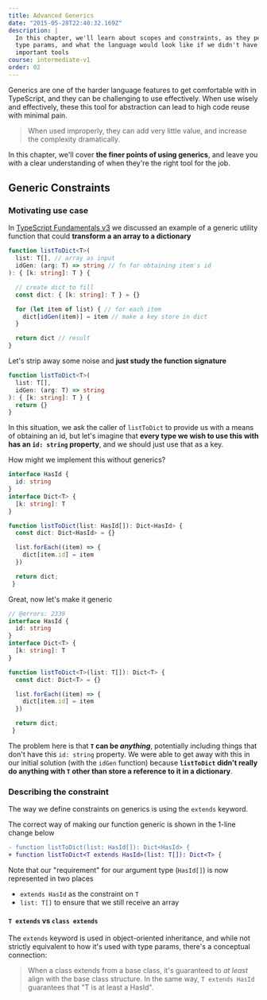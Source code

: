 ```yaml
---
title: Advanced Generics
date: "2015-05-28T22:40:32.169Z"
description: |
  In this chapter, we'll learn about scopes and constraints, as they pertain to
  type params, and what the language would look like if we didn't have these
  important tools
course: intermediate-v1
order: 02
---
```


Generics are one of the harder language features to get comfortable with in TypeScript, 
and they can be challenging to use effectively. When use wisely and effectively,
these this tool for abstraction can lead to high code reuse with minimal pain. 
> When used improperly, they can add very little value, and increase the complexity dramatically. 

In this chapter, we'll cover **the finer points of using generics**, and leave you with
a clear understanding of when they're the right tool for the job.

## Generic Constraints

### Motivating use case
In [TypeScript Fundamentals v3](/course/fundamentals-v3) we discussed an example
of a generic utility function that could **transform a an array to a dictionary**

```ts twoslash
function listToDict<T>(
  list: T[], // array as input
  idGen: (arg: T) => string // fn for obtaining item's id
): { [k: string]: T } {

  // create dict to fill
  const dict: { [k: string]: T } = {}

  for (let item of list) { // for each item
    dict[idGen(item)] = item // make a key store in dict
  }

  return dict // result
}
```
Let's strip away some noise and **just study the function signature**

```ts twoslash
function listToDict<T>(
  list: T[],
  idGen: (arg: T) => string
): { [k: string]: T } {
  return {}
}
```
In this situation, we ask the caller of `listToDict` to provide us with a means
of obtaining an id, but let's imagine that **every type we wish to use this
with has an `id: string` property**, and we should just use that as a key.

How might we implement this without generics?

```ts twoslash
interface HasId {
  id: string
}
interface Dict<T> {
  [k: string]: T
}

function listToDict(list: HasId[]): Dict<HasId> {
  const dict: Dict<HasId> = {}

  list.forEach((item) => {
    dict[item.id] = item
  })

  return dict;
 }
```

Great, now let's make it generic
```ts twoslash
// @errors: 2339
interface HasId {
  id: string
}
interface Dict<T> {
  [k: string]: T
}

function listToDict<T>(list: T[]): Dict<T> {
  const dict: Dict<T> = {}

  list.forEach((item) => {
    dict[item.id] = item
  })

  return dict;
 }
```
The problem here is that **`T` can be _anything_**, potentially
including things that don't have this `id: string` property. We
were able to get away with this in our initial solution (with the `idGen` function)
because **`listToDict` didn't really do anything with `T` other than store a reference
to it in a dictionary**.

### Describing the constraint

The way we define constraints on generics is using the
`extends` keyword.

The correct way of making our function generic is shown
in the 1-line change below

```diff
- function listToDict(list: HasId[]): Dict<HasId> {
+ function listToDict<T extends HasId>(list: T[]): Dict<T> {
```
Note that our "requirement" for our argument type (`HasId[]`)
is now represented in two places
* `extends HasId` as the constraint on `T`
* `list: T[]` to ensure that we still receive an array

#### `T extends` vs `class extends`

The `extends` keyword is used in object-oriented inheritance, and
while not strictly equivalent to how it's used with type params,
there's a conceptual connection:

> When a class extends from a base class, it's guaranteed
> to _at least_ align with the base class structure. In the same
> way, `T extends HasId` guarantees that "T is at least a HasId".

